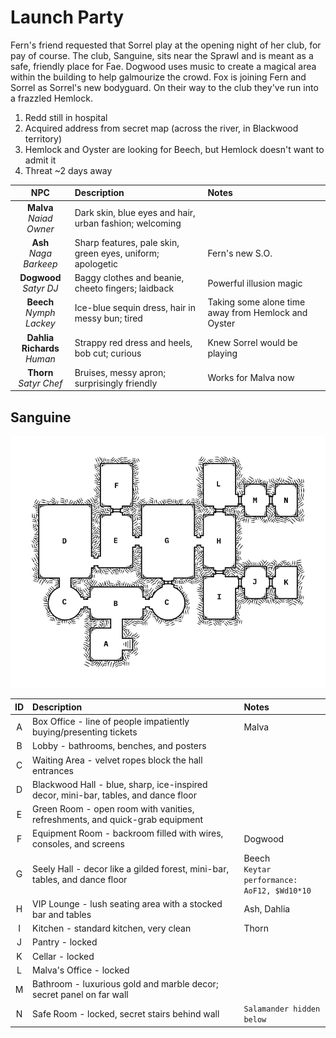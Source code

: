 # Launch Party
Fern's friend requested that Sorrel play at the opening night of her club, for pay of course. The club, Sanguine, sits near the Sprawl and is meant as a safe, friendly place for Fae. Dogwood uses music to create a magical area within the building to help galmourize the crowd. Fox is joining Fern and Sorrel as Sorrel's new bodyguard. On their way to the club they've run into a frazzled Hemlock.

1. Redd still in hospital
2. Acquired address from secret map (across the river, in Blackwood territory)
3. Hemlock and Oyster are looking for Beech, but Hemlock doesn't want to admit it
4. Threat ~2 days away

| NPC | Description | Notes |
|:---:|:--- |:--- |
| **Malva**<br/>_Naiad Owner_ | Dark skin, blue eyes and hair, urban fashion; welcoming |  |
| **Ash**<br/>_Naga Barkeep_ | Sharp features, pale skin, green eyes, uniform; apologetic | Fern's new S.O. |
| **Dogwood**<br/>_Satyr DJ_ | Baggy clothes and beanie, cheeto fingers; laidback | Powerful illusion magic |
| **Beech**<br/>_Nymph Lackey_ | Ice-blue sequin dress, hair in messy bun; tired | Taking some alone time away from Hemlock and Oyster |
| **Dahlia Richards**<br/>_Human_ | Strappy red dress and heels, bob cut; curious | Knew Sorrel would be playing |
| **Thorn**<br/>_Satyr Chef_ | Bruises, messy apron; surprisingly friendly | Works for Malva now |

## Sanguine
![map of the nightclub Sanguine](images/sanguine.png)

| ID | Description | Notes |
|:---:|:--- |:--- |
| A | Box Office - line of people impatiently buying/presenting tickets | Malva |
| B | Lobby - bathrooms, benches, and posters |  |
| C | Waiting Area - velvet ropes block the hall entrances |  |
| D | Blackwood Hall - blue, sharp, ice-inspired decor, mini-bar, tables, and dance floor |  |
| E | Green Room - open room with vanities, refreshments, and quick-grab equipment |  |
| F | Equipment Room - backroom filled with wires, consoles, and screens | Dogwood |
| G | Seely Hall - decor like a gilded forest, mini-bar, tables, and dance floor | Beech<br />`Keytar performance:`<br/>`AoF12, $Wd10*10` |
| H | VIP Lounge - lush seating area with a stocked bar and tables | Ash, Dahlia |
| I | Kitchen - standard kitchen, very clean | Thorn |
| J | Pantry - locked |  |
| K | Cellar - locked |  |
| L | Malva's Office - locked |  |
| M | Bathroom - luxurious gold and marble decor; secret panel on far wall |  |
| N | Safe Room - locked, secret stairs behind wall | `Salamander hidden below` |

